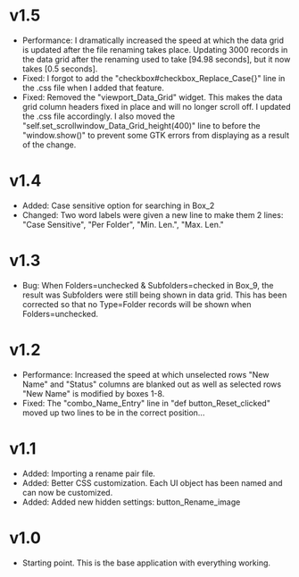 # v1.5
* Performance:  I dramatically increased the speed at which the data grid is updated after the file renaming takes place.  Updating 3000 records in the data grid after the renaming used to take [94.98 seconds], but it now takes [0.5 seconds].
* Fixed:  I forgot to add the "checkbox#checkbox_Replace_Case{}" line in the .css file when I added that feature.
* Fixed:  Removed the "viewport_Data_Grid" widget.  This makes the data grid column headers fixed in place and will no longer scroll off.  I updated the .css file accordingly.  I also moved the "self.set_scrollwindow_Data_Grid_height(400)" line to before the "window.show()" to prevent some GTK errors from displaying as a result of the change.

# v1.4
* Added:  Case sensitive option for searching in Box_2
* Changed:  Two word labels were given a new line to make them 2 lines:  "Case Sensitive", "Per Folder", "Min. Len.", "Max. Len."

# v1.3
* Bug:  When Folders=unchecked & Subfolders=checked in Box_9, the result was Subfolders were still being shown in data grid.  This has been corrected so that no Type=Folder records will be shown when Folders=unchecked. 

# v1.2
* Performance:  Increased the speed at which unselected rows "New Name" and "Status" columns are blanked out as well as selected rows "New Name" is modified by boxes 1-8.
* Fixed:  The "combo_Name_Entry" line in "def button_Reset_clicked" moved up two lines to be in the correct position...

# v1.1
* Added:  Importing a rename pair file.
* Added:  Better CSS customization.  Each UI object has been named and can now be customized.
* Added:  Added new hidden settings:  button_Rename_image

# v1.0
* Starting point.  This is the base application with everything working.

